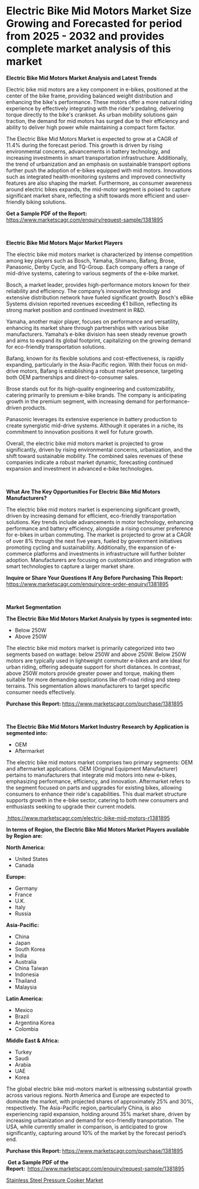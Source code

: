 <p><h1>Electric Bike Mid Motors Market Size Growing and Forecasted for period from 2025 - 2032 and provides complete market analysis of this market</h1></p><p><strong>Electric Bike Mid Motors Market Analysis and Latest Trends</strong></p>
<p><p>Electric bike mid motors are a key component in e-bikes, positioned at the center of the bike frame, providing balanced weight distribution and enhancing the bike's performance. These motors offer a more natural riding experience by effectively integrating with the rider's pedaling, delivering torque directly to the bike's crankset. As urban mobility solutions gain traction, the demand for mid motors has surged due to their efficiency and ability to deliver high power while maintaining a compact form factor.</p><p>The Electric Bike Mid Motors Market is expected to grow at a CAGR of 11.4% during the forecast period. This growth is driven by rising environmental concerns, advancements in battery technology, and increasing investments in smart transportation infrastructure. Additionally, the trend of urbanization and an emphasis on sustainable transport options further push the adoption of e-bikes equipped with mid motors. Innovations such as integrated health-monitoring systems and improved connectivity features are also shaping the market. Furthermore, as consumer awareness around electric bikes expands, the mid-motor segment is poised to capture significant market share, reflecting a shift towards more efficient and user-friendly biking solutions.</p></p>
<p><strong>Get a Sample PDF of the Report:&nbsp;</strong> <a href="https://www.marketscagr.com/enquiry/request-sample/1381895?utm_campaign=2724&utm_medium=2&utm_source=Github&utm_content=ia&utm_term=02032025&utm_id=electric-bike-mid-motors">https://www.marketscagr.com/enquiry/request-sample/1381895</a></p>
<p>&nbsp;</p>
<p><strong>Electric Bike Mid Motors Major Market Players</strong></p>
<p><p>The electric bike mid motors market is characterized by intense competition among key players such as Bosch, Yamaha, Shimano, Bafang, Brose, Panasonic, Derby Cycle, and TQ-Group. Each company offers a range of mid-drive systems, catering to various segments of the e-bike market. </p><p>Bosch, a market leader, provides high-performance motors known for their reliability and efficiency. The company’s innovative technology and extensive distribution network have fueled significant growth. Bosch's eBike Systems division reported revenues exceeding €1 billion, reflecting its strong market position and continued investment in R&D.</p><p>Yamaha, another major player, focuses on performance and versatility, enhancing its market share through partnerships with various bike manufacturers. Yamaha’s e-bike division has seen steady revenue growth and aims to expand its global footprint, capitalizing on the growing demand for eco-friendly transportation solutions.</p><p>Bafang, known for its flexible solutions and cost-effectiveness, is rapidly expanding, particularly in the Asia-Pacific region. With their focus on mid-drive motors, Bafang is establishing a robust market presence, targeting both OEM partnerships and direct-to-consumer sales.</p><p>Brose stands out for its high-quality engineering and customizability, catering primarily to premium e-bike brands. The company is anticipating growth in the premium segment, with increasing demand for performance-driven products.</p><p>Panasonic leverages its extensive experience in battery production to create synergistic mid-drive systems. Although it operates in a niche, its commitment to innovation positions it well for future growth.</p><p>Overall, the electric bike mid motors market is projected to grow significantly, driven by rising environmental concerns, urbanization, and the shift toward sustainable mobility. The combined sales revenues of these companies indicate a robust market dynamic, forecasting continued expansion and investment in advanced e-bike technologies.</p></p>
<p>&nbsp;</p>
<p><strong>What Are The Key Opportunities For Electric Bike Mid Motors Manufacturers?</strong></p>
<p><p>The electric bike mid motors market is experiencing significant growth, driven by increasing demand for efficient, eco-friendly transportation solutions. Key trends include advancements in motor technology, enhancing performance and battery efficiency, alongside a rising consumer preference for e-bikes in urban commuting. The market is projected to grow at a CAGR of over 8% through the next five years, fueled by government initiatives promoting cycling and sustainability. Additionally, the expansion of e-commerce platforms and investments in infrastructure will further bolster adoption. Manufacturers are focusing on customization and integration with smart technologies to capture a larger market share.</p></p>
<p><strong>Inquire or Share Your Questions If Any Before Purchasing This Report:</strong> <a href="https://www.marketscagr.com/enquiry/pre-order-enquiry/1381895?utm_campaign=2724&utm_medium=2&utm_source=Github&utm_content=ia&utm_term=02032025&utm_id=electric-bike-mid-motors">https://www.marketscagr.com/enquiry/pre-order-enquiry/1381895</a></p>
<p>&nbsp;</p>
<p><strong>Market Segmentation</strong></p>
<p><strong>The Electric Bike Mid Motors Market Analysis by types is segmented into:</strong></p>
<p><ul><li>Below 250W</li><li>Above 250W</li></ul></p>
<p><p>The electric bike mid motors market is primarily categorized into two segments based on wattage: below 250W and above 250W. Below 250W motors are typically used in lightweight commuter e-bikes and are ideal for urban riding, offering adequate support for short distances. In contrast, above 250W motors provide greater power and torque, making them suitable for more demanding applications like off-road riding and steep terrains. This segmentation allows manufacturers to target specific consumer needs effectively.</p></p>
<p><strong>Purchase this Report:&nbsp;</strong><a href="https://www.marketscagr.com/purchase/1381895?utm_campaign=2724&utm_medium=2&utm_source=Github&utm_content=ia&utm_term=02032025&utm_id=electric-bike-mid-motors">https://www.marketscagr.com/purchase/1381895</a></p>
<p>&nbsp;</p>
<p><strong>The Electric Bike Mid Motors Market Industry Research by Application is segmented into:</strong></p>
<p><ul><li>OEM</li><li>Aftermarket</li></ul></p>
<p><p>The electric bike mid motors market comprises two primary segments: OEM and aftermarket applications. OEM (Original Equipment Manufacturer) pertains to manufacturers that integrate mid motors into new e-bikes, emphasizing performance, efficiency, and innovation. Aftermarket refers to the segment focused on parts and upgrades for existing bikes, allowing consumers to enhance their ride's capabilities. This dual market structure supports growth in the e-bike sector, catering to both new consumers and enthusiasts seeking to upgrade their current models.</p></p>
<p><a href="https://www.marketscagr.com/electric-bike-mid-motors-r1381895?utm_campaign=2724&utm_medium=2&utm_source=Github&utm_content=ia&utm_term=02032025&utm_id=electric-bike-mid-motors">&nbsp;https://www.marketscagr.com/electric-bike-mid-motors-r1381895</a></p>
<p><strong>In terms of Region, the Electric Bike Mid Motors Market Players available by Region are:</strong></p>
<p>
    <p> <strong> North America: </strong>
        <ul>
            <li>United States</li>
            <li>Canada</li>
        </ul>
        </p> 
    <p> <strong> Europe: </strong>
        <ul>
            <li>Germany</li>
            <li>France</li>
            <li>U.K.</li>
            <li>Italy</li>
            <li>Russia</li>
        </ul>
        </p> 
    <p> <strong> Asia-Pacific: </strong>
        <ul>
            <li>China</li>
            <li>Japan</li>
            <li>South Korea</li>
            <li>India</li>
            <li>Australia</li>
            <li>China Taiwan</li>
            <li>Indonesia</li>
            <li>Thailand</li>
            <li>Malaysia</li>
        </ul>
        </p> 
    <p> <strong> Latin America: </strong>
        <ul>
            <li>Mexico</li>
            <li>Brazil</li>
            <li>Argentina Korea</li>
            <li>Colombia</li>
        </ul>
        </p> 
    <p> <strong> Middle East & Africa: </strong>
        <ul>
            <li>Turkey</li>
            <li>Saudi</li>
            <li>Arabia</li>
            <li>UAE</li>
            <li>Korea</li>
        </ul>
    </p>
    </p>
<p><p>The global electric bike mid-motors market is witnessing substantial growth across various regions. North America and Europe are expected to dominate the market, with projected shares of approximately 25% and 30%, respectively. The Asia-Pacific region, particularly China, is also experiencing rapid expansion, holding around 35% market share, driven by increasing urbanization and demand for eco-friendly transportation. The USA, while currently smaller in comparison, is anticipated to grow significantly, capturing around 10% of the market by the forecast period’s end.</p></p>
<p><strong>Purchase this Report: </strong><a href="https://www.marketscagr.com/purchase/1381895?utm_campaign=2724&utm_medium=2&utm_source=Github&utm_content=ia&utm_term=02032025&utm_id=electric-bike-mid-motors">https://www.marketscagr.com/purchase/1381895</a></p>
<p>&nbsp;<strong>Get a Sample PDF of the Report:&nbsp;&nbsp;</strong><a href="https://www.marketscagr.com/enquiry/request-sample/1381895?utm_campaign=2724&utm_medium=2&utm_source=Github&utm_content=ia&utm_term=02032025&utm_id=electric-bike-mid-motors">https://www.marketscagr.com/enquiry/request-sample/1381895</a></p>
<p><strong></strong></p>
<p><p><a href="https://github.com/berbelsagwan/Market-Research-Report-List-1/blob/main/stainless-steel-pressure-cooker-market.md?utm_campaign=2724&utm_medium=2&utm_source=Github&utm_content=ia&utm_term=02032025&utm_id=electric-bike-mid-motors">Stainless Steel Pressure Cooker Market</a></p></p>